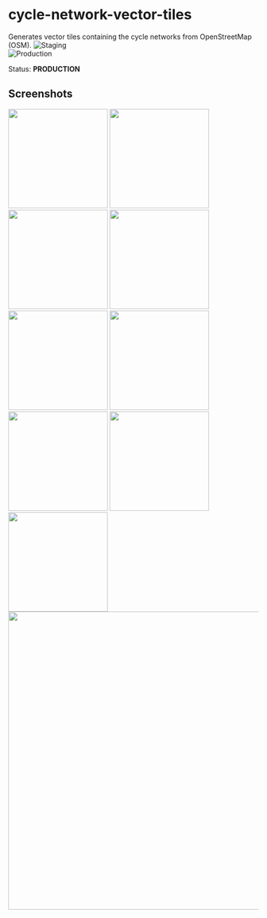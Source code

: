 # cycle-network-vector-tiles

Generates vector tiles containing the cycle networks from OpenStreetMap (OSM). 
![Staging](https://github.com/anyways-open/cycle-network-vector-tiles/workflows/Staging/badge.svg)  
![Production](https://github.com/anyways-open/cycle-network-vector-tiles/workflows/Production/badge.svg)  

Status: **PRODUCTION**

## Screenshots

<img src="https://github.com/anyways-open/cycling-routeplanner/raw/master/docs/screenshots/screenshot01.png" width="200"/> <img src="https://github.com/anyways-open/cycling-routeplanner/raw/master/docs/screenshots/screenshot02.png" width="200"/> <img src="https://github.com/anyways-open/cycling-routeplanner/raw/master/docs/screenshots/screenshot03.png" width="200"/> <img src="https://github.com/anyways-open/cycling-routeplanner/raw/master/docs/screenshots/screenshot04.png" width="200"/> <img src="https://github.com/anyways-open/cycling-routeplanner/raw/master/docs/screenshots/screenshot05.png" width="200"/> <img src="https://github.com/anyways-open/cycling-routeplanner/raw/master/docs/screenshots/screenshot06.png" width="200"/> <img src="https://github.com/anyways-open/cycling-routeplanner/raw/master/docs/screenshots/screenshot07.png" width="200"/> <img src="https://github.com/anyways-open/cycling-routeplanner/raw/master/docs/screenshots/screenshot09.png" width="200"/> <img src="https://github.com/anyways-open/cycling-routeplanner/raw/master/docs/screenshots/screenshot10.png" width="200"/>  <img src="https://github.com/anyways-open/cycling-routeplanner/raw/master/docs/screenshots/screenshot11.png" width="600"/> 

